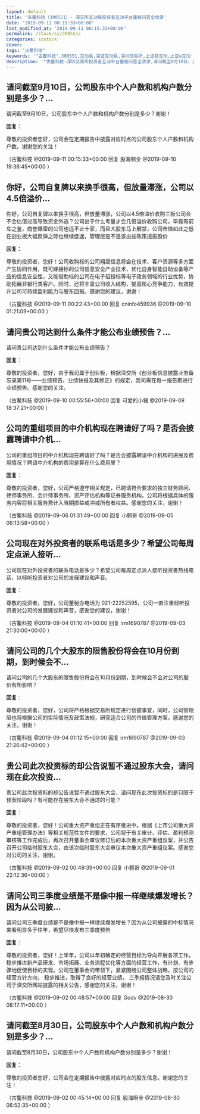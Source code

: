 ```yaml
---
layout: default
title: '古鳌科技（300551）- 深交所互动易投资者互动平台董秘问答全收录'
date: "2019-09-11 00:15:33+00:00"
last_modified_at: "2019-09-11 00:15:33+00:00"
permalink: /stock/sz/300551/
categories: szstock
cover: 
tags: "古鳌科技"
keywords: '"古鳌科技",300551,互动易,深证互动易,深圳交易所,上证易互动,上证e互动'
description: '"古鳌科技-深圳交易所投资者互动平台董秘问答全收录,请问截至9月10日，公司股东中个人户数和机构户数分别是多少？谢谢！"'
---
```


## 请问截至9月10日，公司股东中个人户数和机构户数分别是多少？...

请问截至9月10日，公司股东中个人户数和机构户数分别是多少？谢谢！

**回复**：

尊敬的投资者您好，公司会在定期报告中披露对应时点的公司股东个人户数和机构户数。谢谢您的关注！ 

（古鳌科技  @2019-09-11 00:15:33+00:00 回复 股海啊全  @2019-09-10 19:38:45+00:00 ）

## 你好，公司自复牌以来换手很高，但放量滞涨，公司以4.5倍溢价...

你好，公司自复牌以来换手很高，但放量滞涨，公司以4.5倍溢价收购三板公司会不会估值过高导致资金外逃？公司出于什么考量才会几倍溢价收购公司，毕竟有前车之鉴，商誉爆雷的公司也远不止十家，而且大股东马上解禁，公司市值如此之低在创业板大幅反弹之际也继续低迷，管理层是不是该出些政策提振股价

**回复**：

尊敬的投资者，您好！公司收购标的公司翔晟信息将会在技术、客户资源等多方面产生协同作用，既可嫁接标的公司信息安全产业技术，优化自身智能自助设备等产品的信息安全性，又能借助标的公司在电子招投标等电子政务领域的行业优势，协助拓展非银行类客户。同时，还将丰富公司收入结构，提高核心竞争能力，有效提升公司可持续盈利能力与股东回报。感谢您的建议，谢谢！ 

（古鳌科技  @2019-09-11 00:22:43+00:00 回复 cninfo459936  @2019-09-10 01:21:09+00:00 ）

## 请问贵公司达到什么条件才能公布业绩预告？...

请问贵公司达到什么条件才能公布业绩预告？

**回复**：

尊敬的投资者，您好，由于我司属于创业板，根据深交所《创业板信息披露业务备忘录第11号——业绩预告、业绩快报及其修正》的规定，我司需在每一报告期进行业绩预告。感谢您的关注。 

（古鳌科技  @2019-09-10 00:55:56+00:00 回复 可爱的小猪  @2019-09-09 18:37:21+00:00 ）

## 公司的重组项目的中介机构现在聘请好了吗？是否会披露聘请中介机...

公司的重组项目的中介机构现在聘请好了吗？是否会披露聘请中介机构的进展及费用情况？聘请中介机构的费用是算在什么费用里？

**回复**：

尊敬的投资者，您好，公司严格遵守相关规定，已聘请符合要求的独立财务顾问、律师事务所、会计师事务所、资产评估机构等证券服务机构，公司将根据具体的服务内容将相关服务费计入当期损益或冲减所有者权益。感谢您的关注，谢谢！ 

（古鳌科技  @2019-09-06 01:31:49+00:00 回复 小鹩哥  @2019-09-05 06:13:58+00:00 ）

## 公司现在对外投资者的联系电话是多少？希望公司每周定点派人接听...

公司现在对外投资者的联系电话是多少？希望公司每周定点派人接听投资者热线电话，以倾听投资者对公司的发展建议和声音。

**回复**：

尊敬的投资者，您好，公司董秘办电话为 021-22252595，公司一直注重倾听投资者对公司的发展建议和声音，感谢您的建议，谢谢！ 

（古鳌科技  @2019-09-04 01:10:41+00:00 回复 irm1690787  @2019-09-03 21:30:00+00:00 ）

## 请问公司的几个大股东的限售股份将会在10月份到期，到时候会不...

请问公司的几个大股东的限售股份将会在10月份到期，到时候会不会对公司的股价有所影响？

**回复**：

尊敬的投资者，您好，公司将严格根据交易所规定进行信披事宜，同时，公司管理层也将根据公司的实际情况及政策法规，研究适合公司的市值管理方案。感谢您的关注，谢谢！ 

（古鳌科技  @2019-09-04 01:12:15+00:00 回复 irm1690787  @2019-09-03 21:26:42+00:00 ）

## 贵公司此次投资标的却公告说暂不通过股东大会，请问现在此次投资...

贵公司此次投资标的却公告说暂不通过股东大会，请问现在此次投资标的是只限于预案阶段吗？有可能存在股东大会不通过的可能？

**回复**：

尊敬的投资者，您好！公司重大资产重组正在有序推进中。根据《上市公司重大资产重组管理办法》等相关规范性文件的要求，公司将于有关审计、评估、盈利预测审核等工作完成后，再次召开董事会审议修订后的本次重大资产重组议案，并公告召开公司临时股东大会，由该次临时股东大会审议本次重大资产重组议案。感谢您对公司的关注，谢谢。 

（古鳌科技  @2019-09-02 00:49:39+00:00 回复 小鹩哥  @2019-09-01 22:12:36+00:00 ）

## 请问公司三季度业绩是不是像中报一样继续爆发增长？因为从公司披...

请问公司三季度业绩是不是像中报一样继续爆发增长？因为从公司披露的中标情况来看明显多于往年，希望尽快发布三季度预告

**回复**：

尊敬的投资者，您好！上半年，公司以年初确定的经营目标为导向开展各项工作，稳步推进新产品研发、市场拓展、业务流程优化等方面的经营工作，有计划、有步骤地促使目标的实现。公司在董事会的带领下，紧紧围绕公司整体战略，按公司的经营方针方向， 稳步推进，取得了良好的经营业绩。 三季报情况请您及时关注公司于深交所网站披露的相关公告，感谢您的关注，谢谢！ 

（古鳌科技  @2019-09-02 00:48:57+00:00 回复 Godv  @2019-08-30 08:17:11+00:00 ）

## 请问截至8月30日，公司股东中个人户数和机构户数分别是多少？...

请问截至8月30日，公司股东中个人户数和机构户数分别是多少？谢谢！

**回复**：

尊敬的投资者您好，公司会在定期报告中披露对应时点的股东信息。谢谢您的关注！ 

（古鳌科技  @2019-09-02 00:45:14+00:00 回复 股海啊全  @2019-08-30 06:52:35+00:00 ）

